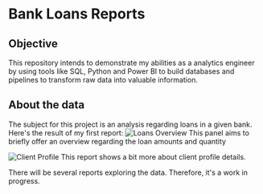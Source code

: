 # Bank Loans Reports

## Objective
This repository intends to demonstrate my abilities as a analytics engineer by using tools like SQL, Python and Power BI to build databases and pipelines to transform raw data into valuable information.

## About the data
The subject for this project is an analysis regarding loans in a given bank. Here's the result of my first report:
![Loans Overview](https://github.com/user-attachments/assets/4038dfe0-3168-4ec4-befe-422509e2f05d)
This panel aims to briefly offer an overview regarding the loan amounts and quantity

![Client Profile](https://github.com/user-attachments/assets/00d88c45-44f9-4343-b50e-3e81792d8c28)
This report shows a bit more about client profile details.

There will be several reports exploring the data. Therefore, it's a work in progress.
